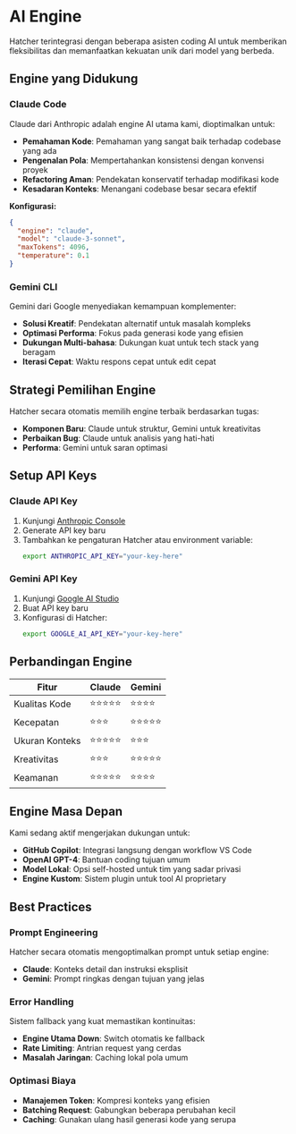 # AI Engine

Hatcher terintegrasi dengan beberapa asisten coding AI untuk memberikan fleksibilitas dan memanfaatkan kekuatan unik dari model yang berbeda.

## Engine yang Didukung

### Claude Code

Claude dari Anthropic adalah engine AI utama kami, dioptimalkan untuk:

- **Pemahaman Kode**: Pemahaman yang sangat baik terhadap codebase yang ada
- **Pengenalan Pola**: Mempertahankan konsistensi dengan konvensi proyek
- **Refactoring Aman**: Pendekatan konservatif terhadap modifikasi kode
- **Kesadaran Konteks**: Menangani codebase besar secara efektif

**Konfigurasi:**

```json
{
  "engine": "claude",
  "model": "claude-3-sonnet",
  "maxTokens": 4096,
  "temperature": 0.1
}
```

### Gemini CLI

Gemini dari Google menyediakan kemampuan komplementer:

- **Solusi Kreatif**: Pendekatan alternatif untuk masalah kompleks
- **Optimasi Performa**: Fokus pada generasi kode yang efisien
- **Dukungan Multi-bahasa**: Dukungan kuat untuk tech stack yang beragam
- **Iterasi Cepat**: Waktu respons cepat untuk edit cepat

## Strategi Pemilihan Engine

Hatcher secara otomatis memilih engine terbaik berdasarkan tugas:

- **Komponen Baru**: Claude untuk struktur, Gemini untuk kreativitas
- **Perbaikan Bug**: Claude untuk analisis yang hati-hati
- **Performa**: Gemini untuk saran optimasi

## Setup API Keys

### Claude API Key

1. Kunjungi [Anthropic Console](https://console.anthropic.com)
2. Generate API key baru
3. Tambahkan ke pengaturan Hatcher atau environment variable:
   ```bash
   export ANTHROPIC_API_KEY="your-key-here"
   ```

### Gemini API Key

1. Kunjungi [Google AI Studio](https://aistudio.google.com)
2. Buat API key baru
3. Konfigurasi di Hatcher:
   ```bash
   export GOOGLE_AI_API_KEY="your-key-here"
   ```

## Perbandingan Engine

| Fitur          | Claude     | Gemini     |
| -------------- | ---------- | ---------- |
| Kualitas Kode  | ⭐⭐⭐⭐⭐ | ⭐⭐⭐⭐   |
| Kecepatan      | ⭐⭐⭐     | ⭐⭐⭐⭐⭐ |
| Ukuran Konteks | ⭐⭐⭐⭐⭐ | ⭐⭐⭐     |
| Kreativitas    | ⭐⭐⭐     | ⭐⭐⭐⭐⭐ |
| Keamanan       | ⭐⭐⭐⭐⭐ | ⭐⭐⭐⭐   |

## Engine Masa Depan

Kami sedang aktif mengerjakan dukungan untuk:

- **GitHub Copilot**: Integrasi langsung dengan workflow VS Code
- **OpenAI GPT-4**: Bantuan coding tujuan umum
- **Model Lokal**: Opsi self-hosted untuk tim yang sadar privasi
- **Engine Kustom**: Sistem plugin untuk tool AI proprietary

## Best Practices

### Prompt Engineering

Hatcher secara otomatis mengoptimalkan prompt untuk setiap engine:

- **Claude**: Konteks detail dan instruksi eksplisit
- **Gemini**: Prompt ringkas dengan tujuan yang jelas

### Error Handling

Sistem fallback yang kuat memastikan kontinuitas:

- **Engine Utama Down**: Switch otomatis ke fallback
- **Rate Limiting**: Antrian request yang cerdas
- **Masalah Jaringan**: Caching lokal pola umum

### Optimasi Biaya

- **Manajemen Token**: Kompresi konteks yang efisien
- **Batching Request**: Gabungkan beberapa perubahan kecil
- **Caching**: Gunakan ulang hasil generasi kode yang serupa
